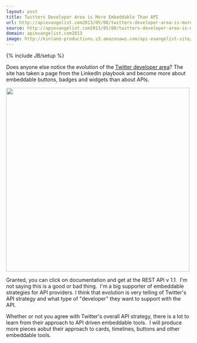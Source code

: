 ```yaml
---
layout: post
title: Twitters Developer Area is More Embeddable Than API
url: http://apievangelist.com2013/05/08/twitters-developer-area-is-more-embeddable-than-api/
source: http://apievangelist.com2013/05/08/twitters-developer-area-is-more-embeddable-than-api/
domain: apievangelist.com2013
image: http://kinlane-productions.s3.amazonaws.com/api-evangelist-site/blog/twitter-homepage-2.png
---
```

{% include JB/setup %}<p>
     Does anyone else notice the evolution of the <a href="https://dev.twitter.com/">Twitter developer area</a>? The site has taken a page from the LinkedIn playbook and become more about embeddable buttons, badges and widgets than about APIs.  
</p>
<p>
     <a href="https://dev.twitter.com/"><img src="https://s3.amazonaws.com/kinlane-productions/twitter/twitter-homepage-2.png"  width="500" /></a>
</p>
<p>
     Granted, you can click on documentation and get at the REST API v 1.1.  I'm not saying this is a good or bad thing.  I'm a big supporter of embeddable strategies for API providers. I think that evolution is very telling of Twitter's API strategy and what type of "developer" they want to support with the API.
</p>
<p>
     Whether or not you agree with Twitter's overall API strategy, there is a lot to learn from their approach to API driven embeddable tools.  I will produce more pieces aobut their approach to cards, timelines, buttons and other embeddable tools.
</p>
